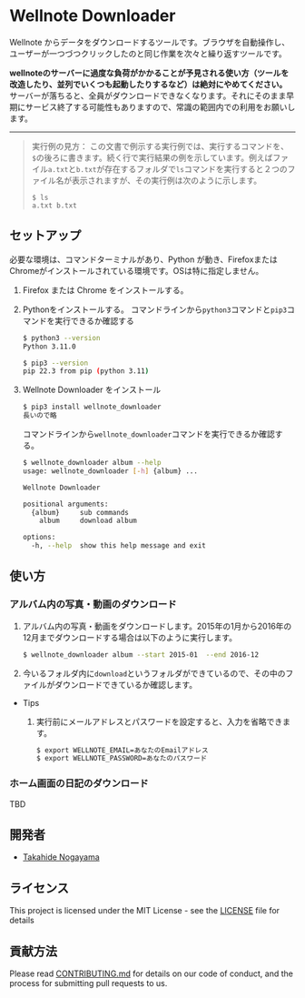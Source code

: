 # Wellnote Downloader



Wellnote からデータをダウンロードするツールです。ブラウザを自動操作し、ユーザーが一つづつクリックしたのと同じ作業を次々と繰り返すツールです。



**wellnoteのサーバーに過度な負荷がかかることが予見される使い方（ツールを改造したり、並列でいくつも起動したりするなど）は絶対にやめてください。** サーバーが落ちると、全員がダウンロードできなくなります。それにそのまま早期にサービス終了する可能性もありますので、常識の範囲内での利用をお願いします。



----



> 実行例の見方： この文書で例示する実行例では、実行するコマンドを、`$`の後ろに書きます。続く行で実行結果の例を示しています。例えばファイル`a.txt`と`b.txt`が存在するフォルダで`ls`コマンドを実行すると２つのファイル名が表示されますが、その実行例は次のように示します。
>
> ```
> $ ls
> a.txt b.txt



## セットアップ



必要な環境は、コマンドターミナルがあり、Python が動き、FirefoxまたはChromeがインストールされている環境です。OSは特に指定しません。



1. Firefox または Chrome をインストールする。
2. Pythonをインストールする。
    コマンドラインから`python3`コマンドと`pip3`コマンドを実行できるか確認する
    
    ```sh
    $ python3 --version
    Python 3.11.0
    
    $ pip3 --version 
    pip 22.3 from pip (python 3.11)
    ```
3. Wellnote Downloader をインストール
    ```bash
    $ pip3 install wellnote_downloader
    長いので略
    ```
    
    コマンドラインから`wellnote_downloader`コマンドを実行できるか確認する。
    ```sh
    $ wellnote_downloader album --help
    usage: wellnote_downloader [-h] {album} ...
    
    Wellnote Downloader
    
    positional arguments:
      {album}     sub commands
        album     download album
    
    options:
      -h, --help  show this help message and exit
    
    ```



## 使い方



### アルバム内の写真・動画のダウンロード



1. アルバム内の写真・動画をダウンロードします。2015年の1月から2016年の12月までダウンロードする場合は以下のように実行します。
    ```sh
    $ wellnote_downloader album --start 2015-01  --end 2016-12
    ```

2. 今いるフォルダ内に`download`というフォルダができているので、その中のファイルがダウンロードできているか確認します。






- Tips

    1. 実行前にメールアドレスとパスワードを設定すると、入力を省略できます。
        ```sh
        $ export WELLNOTE_EMAIL=あなたのEmailアドレス
        $ export WELLNOTE_PASSWORD=あなたのパスワード
        ```



### ホーム画面の日記のダウンロード



TBD



## 開発者

- [Takahide Nogayama](https://github.com/nogayama)

## ライセンス

This project is licensed under the MIT License - see the [LICENSE](./LICENSE) file for details



## 貢献方法

Please read [CONTRIBUTING.md](./CONTRIBUTING.md) for details on our code of conduct, and the process for submitting pull requests to us.

